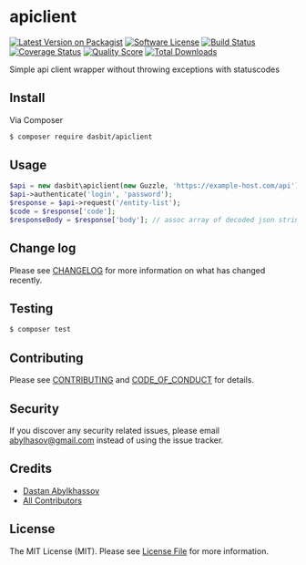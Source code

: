 # apiclient

[![Latest Version on Packagist][ico-version]][link-packagist]
[![Software License][ico-license]](LICENSE.md)
[![Build Status][ico-travis]][link-travis]
[![Coverage Status][ico-scrutinizer]][link-scrutinizer]
[![Quality Score][ico-code-quality]][link-code-quality]
[![Total Downloads][ico-downloads]][link-downloads]

Simple api client wrapper without throwing exceptions with statuscodes

## Install

Via Composer

``` bash
$ composer require dasbit/apiclient
```

## Usage

``` php
$api = new dasbit\apiclient(new Guzzle, 'https://example-host.com/api');
$api->authenticate('login', 'password');
$response = $api->request('/entity-list');
$code = $response['code'];
$responseBody = $response['body']; // assoc array of decoded json string
```

## Change log

Please see [CHANGELOG](CHANGELOG.md) for more information on what has changed recently.

## Testing

``` bash
$ composer test
```

## Contributing

Please see [CONTRIBUTING](CONTRIBUTING.md) and [CODE_OF_CONDUCT](CODE_OF_CONDUCT.md) for details.

## Security

If you discover any security related issues, please email abylhasov@gmail.com instead of using the issue tracker.

## Credits

- [Dastan Abylkhassov][link-author]
- [All Contributors][link-contributors]

## License

The MIT License (MIT). Please see [License File](LICENSE.md) for more information.

[ico-version]: https://img.shields.io/packagist/v/dasbit/apiclient.svg?style=flat-square
[ico-license]: https://img.shields.io/badge/license-MIT-brightgreen.svg?style=flat-square
[ico-travis]: https://img.shields.io/travis/dasbit/apiclient/master.svg?style=flat-square
[ico-scrutinizer]: https://img.shields.io/scrutinizer/coverage/g/dasbit/apiclient.svg?style=flat-square
[ico-code-quality]: https://img.shields.io/scrutinizer/g/dasbit/apiclient.svg?style=flat-square
[ico-downloads]: https://img.shields.io/packagist/dt/dasbit/apiclient.svg?style=flat-square

[link-packagist]: https://packagist.org/packages/dasbit/apiclient
[link-travis]: https://travis-ci.org/dasbit/apiclient
[link-scrutinizer]: https://scrutinizer-ci.com/g/dasbit/apiclient/code-structure
[link-code-quality]: https://scrutinizer-ci.com/g/dasbit/apiclient
[link-downloads]: https://packagist.org/packages/dasbit/apiclient
[link-author]: https://github.com/dasbit
[link-contributors]: ../../contributors
